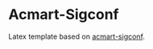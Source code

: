 # Acmart-Sigconf

Latex template based on [acmart-sigconf](https://github.com/borisveytsman/acmart).

